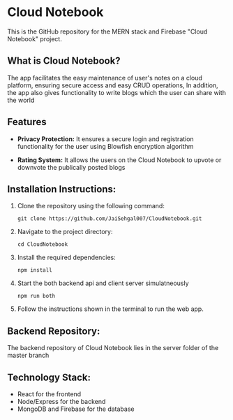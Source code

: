 # Cloud Notebook

This is the GitHub repository for the MERN stack and Firebase "Cloud Notebook" project.

## What is Cloud Notebook?

The app facilitates the easy maintenance of user's notes on a cloud platform, ensuring secure access and easy CRUD operations, In addition, the app also gives functionality to write blogs which the user can share with the world

## Features

* **Privacy Protection:** It ensures a secure login and registration functionality for the user using Blowfish encryption algorithm

* **Rating System:** It allows the users on the Cloud Notebook to upvote or downvote the publically posted blogs

## Installation Instructions:

1. Clone the repository using the following command:
   ```
   git clone https://github.com/JaiSehgal007/CloudNotebook.git
   ```

2. Navigate to the project directory:
   ```
   cd CloudNotebook
   ```

3. Install the required dependencies:
   ```
   npm install
   ```

4. Start the both backend api and client server simulatneously
   ```
   npm run both
   ```

5. Follow the instructions shown in the terminal to run the web app.


## Backend Repository:
The backend repository of Cloud Notebook lies in the server folder of the master branch


## Technology Stack:
- React for the frontend
- Node/Express for the backend
- MongoDB and Firebase for the database
